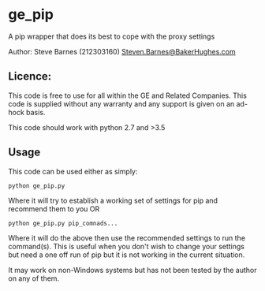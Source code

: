 # ge_pip
A pip wrapper that does its best to cope with the proxy settings

Author: Steve Barnes (212303160) Steven.Barnes@BakerHughes.com 

## Licence: 
This code is free to use for all within the GE and Related Companies.
This code is supplied without any warranty and any support is given on an ad-hock basis.

This code should work with python 2.7 and >3.5

## Usage
This code can be used either as simply:

    python ge_pip.py

Where it will try to establish a working set of settings for pip and recommend them to you OR

    python ge_pip.py pip_comnads...

Where it will do the above then use the recommended settings to run the command(s). This is
useful when you don't wish to change your settings but need a one off run of pip but it is 
not working in the current situation.

It may work on non-Windows systems but has not been tested by the author on any of them.
